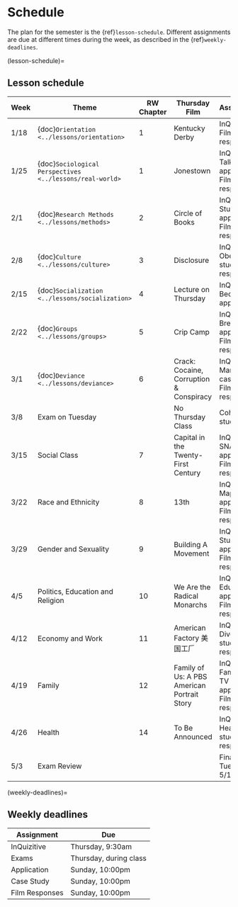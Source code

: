 # Schedule

The plan for the semester is the {ref}`lesson-schedule`. Different assignments are due at different times during the week, as described in the {ref}`weekly-deadlines`.


(lesson-schedule)=
## Lesson schedule
| Week  | Theme                            | RW Chapter | Thursday Film              | Assignments                                            |
|-------|----------------------------------|------------|----------------------------|--------------------------------------------------------|
| 1/18  | {doc}`Orientation  <../lessons/orientation>`      | 1          | Kentucky Derby         |InQuizitive, Film response      |
| 1/25  | {doc}`Sociological Perspectives  <../lessons/real-world>`        | 1          | Jonestown         | InQuizitive, Talking application, Film response      |
| 2/1  | {doc}`Research Methods    <../lessons/methods>`                          | 2   | Circle of Books  | InQuizitive, Study Design application, Film response |
| 2/8  | {doc}`Culture  <../lessons/culture>`                 | 3                        | Disclosure | InQuizitive, Obesity case study, Film response         |
| 2/15  | {doc}`Socialization  <../lessons/socialization>`                     | 4          | Lecture on Thursday | InQuizitive, Bechdel test application      |
| 2/22  | {doc}`Groups    <../lessons/groups>`                              | 5          |  Crip Camp |  InQuizitive, Breaching application, Film response  |
| 3/1  |  {doc}`Deviance    <../lessons/deviance>`                | 6          | Crack: Cocaine, Corruption & Conspiracy  | InQuizitive, Marijuana case study, Film response           |
| 3/8 | Exam on Tuesday                           |            |   No Thursday Class                         | Cohabit case study                           |
| 3/15  | Social Class                 | 7          | Capital in the Twenty-First Century  | InQuizitive, SNAP application, Film response           |
| 3/22  | Race and Ethnicity             |8          | 13th  | InQuizitive, Map application, Film response        |
| 3/29 | Gender and Sexuality                | 9          | Building A Movement  | InQuizitive, Study Design application, Film response   |
| 4/5 | Politics, Education and Religion | 10         | We Are the Radical Monarchs  | InQuizitive, Education application, Film response  |
| 4/12  | Economy and Work                          | 11         | American Factory 美国工𠂆 | InQuizitive, Divorce case study, Film response        |
| 4/19  | Family                     | 12        | Family of Us: A PBS American Portrait Story | InQuizitive, Families on TV application, Film response          |
| 4/26 |  Health                     |   14         |        To Be Announced                   | InQuizitive, Health case study,  Film response                                             |
| 5/3 |  Exam Review                  |            |                            | Final Exam, Tuesday 5/11 @ 8am                                             |

(weekly-deadlines)=
## Weekly deadlines

| Assignment      | Due                    |
|-----------------|------------------------|
| InQuizitive     | Thursday, 9:30am     |
| Exams           | Thursday, during class |
| Application     | Sunday, 10:00pm       |
| Case Study      | Sunday, 10:00pm         |
| Film Responses  | Sunday, 10:00pm         |

